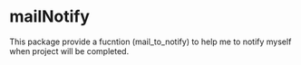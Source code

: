 # mailNotify
This package provide a fucntion (mail_to_notify) to help me to notify myself when project will be completed.
